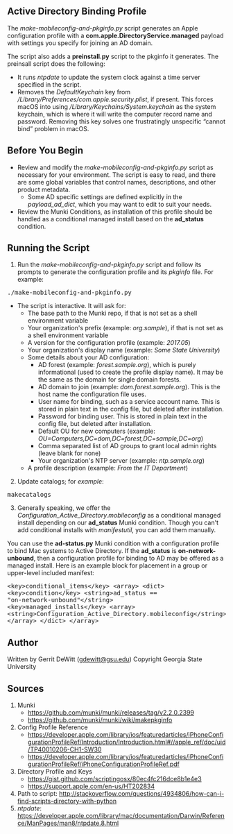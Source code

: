 Active Directory Binding Profile
----------
The *make-mobileconfig-and-pkginfo.py* script generates an Apple configuration profile with a **com.apple.DirectoryService.managed** payload with settings you specify for joining an AD domain.

The script also adds a **preinstall.py** script to the pkginfo it generates.  The preinsall script does the following:
   - It runs *ntpdate* to update the system clock against a time server specified in the script.
   - Removes the *DefaultKeychain* key from */Library/Preferences/com.apple.security.plist*, if present.  This forces macOS into using */Library/Keychains/System.keychain* as the system keychain, which is where it will write the computer record name and password.  Removing this key solves one frustratingly unspecific “cannot bind” problem in macOS.

Before You Begin
----------
* Review and modify the *make-mobileconfig-and-pkginfo.py* script as necessary for your environment.  The script is easy to read, and there are some global variables that control names, descriptions, and other product metadata.
   - Some AD specific settings are defined explicitly in the *payload_ad_dict*, which you may want to edit to suit your needs.
* Review the Munki Conditions, as installation of this profile should be handled as a conditional managed install based on the **ad_status** condition.

Running the Script
----------
1. Run the *make-mobileconfig-and-pkginfo.py* script and follow its prompts to generate the configuration profile and its *pkginfo* file.  For example:
<pre>./make-mobileconfig-and-pkginfo.py</pre>
   * The script is interactive.  It will ask for:
      - The base path to the Munki repo, if that is not set as a shell environment variable
      - Your organization's prefix (example: *org.sample*), if that is not set as a shell environment variable
      - A version for the configuration profile (example: *2017.05*)
      - Your organization's display name (example: *Some State University*)
      - Some details about your AD configuration:
         - AD forest (example: *forest.sample.org*), which is purely informational (used to create the profile display name).  It may be the same as the domain for single domain forests.
         - AD domain to join (example: *dom.forest.sample.org*).  This is the host name the configuration file uses.
         - User name for binding, such as a service account name.  This is stored in plain text in the config file, but deleted after installation.
         - Password for binding user.  This is stored in plain text in the config file, but deleted after installation.
         - Default OU for new computers (example: *OU=Computers,DC=dom,DC=forest,DC=sample,DC=org*)
         - Comma separated list of AD groups to grant local admin rights (leave blank for none)
         - Your organization's NTP server (example: *ntp.sample.org*)
      - A profile description (example: *From the IT Department*)
2. Update catalogs; for *example*:
<pre>makecatalogs</pre>
3. Generally speaking, we offer the *Configuration_Active_Directory.mobileconfig* as a conditional managed install depending on our **ad_status** Munki condition.  Though you can't add conditional installs with *manifestutil*, you can add them manually.

You can use the **ad-status.py** Munki condition with a configuration profile to bind Mac systems to Active Directory.  If the **ad_status** is **on-network-unbound**, then a configuration profile for binding to AD may be offered as a managed install.  Here is an example block for placement in a group or upper-level included manifest:<pre>
&lt;key>conditional_items&lt;/key>
&lt;array&gt;
&lt;dict&gt;
&lt;key&gt;condition&lt;/key&gt;
&lt;string&gt;ad_status == "on-network-unbound"&lt;/string&gt;
&lt;key&gt;managed_installs&lt;/key&gt;
&lt;array&gt;
&lt;string&gt;Configuration_Active_Directory.mobileconfig&lt;/string&gt;
&lt;/array&gt;
&lt;/dict&gt;
&lt;/array&gt;
</pre>

Author
----------
Written by Gerrit DeWitt (gdewitt@gsu.edu)
Copyright Georgia State University

Sources
----------
1. Munki
   - https://github.com/munki/munki/releases/tag/v2.2.0.2399
   - https://github.com/munki/munki/wiki/makepkginfo
2. Config Profile Reference
   - https://developer.apple.com/library/ios/featuredarticles/iPhoneConfigurationProfileRef/Introduction/Introduction.html#//apple_ref/doc/uid/TP40010206-CH1-SW30
   - https://developer.apple.com/library/ios/featuredarticles/iPhoneConfigurationProfileRef/iPhoneConfigurationProfileRef.pdf
3. Directory Profile and Keys
   - https://gist.github.com/scriptingosx/80ec4fc216dce8b1e4e3
   - https://support.apple.com/en-us/HT202834
4. Path to script: http://stackoverflow.com/questions/4934806/how-can-i-find-scripts-directory-with-python
5. *ntpdate*: https://developer.apple.com/library/mac/documentation/Darwin/Reference/ManPages/man8/ntpdate.8.html
